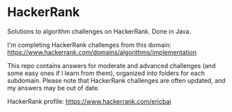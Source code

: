 # HackerRank

Solutions to algorithm challenges on HackerRank. Done in Java.

I'm completing HackerRank challenges from this domain: https://www.hackerrank.com/domains/algorithms/implementation

This repo contains answers for moderate and advanced challenges (and some easy ones if I learn from them), organized into folders for each subdomain. Please note that HackerRank challenges are often updated, and my answers may be out of date.

HackerRank profile: https://www.hackerrank.com/ericbai
